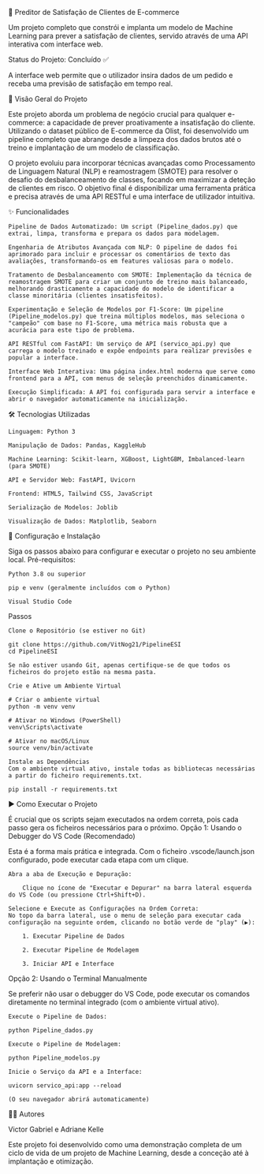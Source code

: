 🤖 Preditor de Satisfação de Clientes de E-commerce

Um projeto completo que constrói e implanta um modelo de Machine Learning para prever a satisfação de clientes, servido através de uma API interativa com interface web.

Status do Projeto: Concluído ✅

A interface web permite que o utilizador insira dados de um pedido e receba uma previsão de satisfação em tempo real.

📝 Visão Geral do Projeto

Este projeto aborda um problema de negócio crucial para qualquer e-commerce: a capacidade de prever proativamente a insatisfação do cliente. Utilizando o dataset público de E-commerce da Olist, foi desenvolvido um pipeline completo que abrange desde a limpeza dos dados brutos até o treino e implantação de um modelo de classificação.

O projeto evoluiu para incorporar técnicas avançadas como Processamento de Linguagem Natural (NLP) e reamostragem (SMOTE) para resolver o desafio do desbalanceamento de classes, focando em maximizar a deteção de clientes em risco. O objetivo final é disponibilizar uma ferramenta prática e precisa através de uma API RESTful e uma interface de utilizador intuitiva.

✨ Funcionalidades

    Pipeline de Dados Automatizado: Um script (Pipeline_dados.py) que extrai, limpa, transforma e prepara os dados para modelagem.

    Engenharia de Atributos Avançada com NLP: O pipeline de dados foi aprimorado para incluir e processar os comentários de texto das avaliações, transformando-os em features valiosas para o modelo.

    Tratamento de Desbalanceamento com SMOTE: Implementação da técnica de reamostragem SMOTE para criar um conjunto de treino mais balanceado, melhorando drasticamente a capacidade do modelo de identificar a classe minoritária (clientes insatisfeitos).

    Experimentação e Seleção de Modelos por F1-Score: Um pipeline (Pipeline_modelos.py) que treina múltiplos modelos, mas seleciona o "campeão" com base no F1-Score, uma métrica mais robusta que a acurácia para este tipo de problema.

    API RESTful com FastAPI: Um serviço de API (servico_api.py) que carrega o modelo treinado e expõe endpoints para realizar previsões e popular a interface.

    Interface Web Interativa: Uma página index.html moderna que serve como frontend para a API, com menus de seleção preenchidos dinamicamente.

    Execução Simplificada: A API foi configurada para servir a interface e abrir o navegador automaticamente na inicialização.

🛠️ Tecnologias Utilizadas

    Linguagem: Python 3

    Manipulação de Dados: Pandas, KaggleHub

    Machine Learning: Scikit-learn, XGBoost, LightGBM, Imbalanced-learn (para SMOTE)

    API e Servidor Web: FastAPI, Uvicorn

    Frontend: HTML5, Tailwind CSS, JavaScript

    Serialização de Modelos: Joblib

    Visualização de Dados: Matplotlib, Seaborn

🚀 Configuração e Instalação

Siga os passos abaixo para configurar e executar o projeto no seu ambiente local.
Pré-requisitos:

    Python 3.8 ou superior

    pip e venv (geralmente incluídos com o Python)

    Visual Studio Code

Passos

    Clone o Repositório (se estiver no Git)

    git clone https://github.com/VitNog21/PipelineESI
    cd PipelineESI

    Se não estiver usando Git, apenas certifique-se de que todos os ficheiros do projeto estão na mesma pasta.

    Crie e Ative um Ambiente Virtual

    # Criar o ambiente virtual
    python -m venv venv

    # Ativar no Windows (PowerShell)
    venv\Scripts\activate

    # Ativar no macOS/Linux
    source venv/bin/activate

    Instale as Dependências
    Com o ambiente virtual ativo, instale todas as bibliotecas necessárias a partir do ficheiro requirements.txt.

    pip install -r requirements.txt

▶️ Como Executar o Projeto

É crucial que os scripts sejam executados na ordem correta, pois cada passo gera os ficheiros necessários para o próximo.
Opção 1: Usando o Debugger do VS Code (Recomendado)

Esta é a forma mais prática e integrada. Com o ficheiro .vscode/launch.json configurado, pode executar cada etapa com um clique.

    Abra a aba de Execução e Depuração:

        Clique no ícone de "Executar e Depurar" na barra lateral esquerda do VS Code (ou pressione Ctrl+Shift+D).

    Selecione e Execute as Configurações na Ordem Correta:
    No topo da barra lateral, use o menu de seleção para executar cada configuração na seguinte ordem, clicando no botão verde de "play" (▶️):

        1. Executar Pipeline de Dados

        2. Executar Pipeline de Modelagem

        3. Iniciar API e Interface

Opção 2: Usando o Terminal Manualmente

Se preferir não usar o debugger do VS Code, pode executar os comandos diretamente no terminal integrado (com o ambiente virtual ativo).

    Execute o Pipeline de Dados:

    python Pipeline_dados.py

    Execute o Pipeline de Modelagem:

    python Pipeline_modelos.py

    Inicie o Serviço da API e a Interface:

    uvicorn servico_api:app --reload

    (O seu navegador abrirá automaticamente)


👨‍💻 Autores

Victor Gabriel e Adriane Kelle

Este projeto foi desenvolvido como uma demonstração completa de um ciclo de vida de um projeto de Machine Learning, desde a conceção até à implantação e otimização.